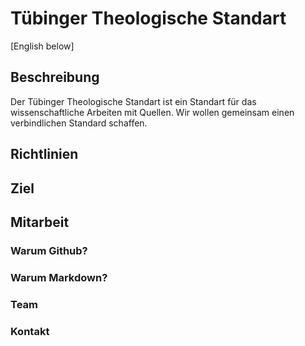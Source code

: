 # Tübinger Theologische Standart
[English below]

## Beschreibung

Der Tübinger Theologische Standart ist ein Standart für das wissenschaftliche Arbeiten mit Quellen. Wir wollen gemeinsam einen verbindlichen Standard schaffen.


## Richtlinien

## Ziel
	
## Mitarbeit
### Warum Github?

### Warum Markdown?

### Team

### Kontakt

